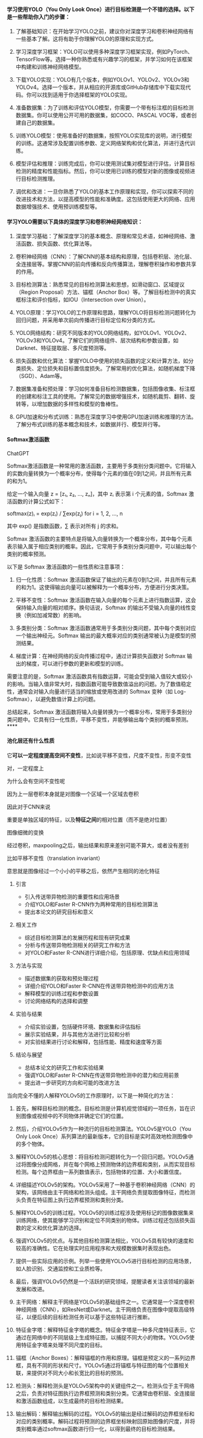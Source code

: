   
#### 学习使用YOLO（You Only Look Once）进行目标检测是一个不错的选择。以下是一些帮助你入门的步骤：

1. 了解基础知识：在开始学习YOLO之前，建议你对深度学习和卷积神经网络有一些基本了解。这将有助于你理解YOLO的原理和实现方式。
    
2. 学习深度学习框架：YOLO可以使用多种深度学习框架实现，例如PyTorch、TensorFlow等。选择一种你熟悉或有兴趣学习的框架，并学习如何在该框架中构建和训练神经网络模型。
    
3. 下载YOLO实现：YOLO有几个版本，例如YOLOv1、YOLOv2、YOLOv3和YOLOv4。选择一个版本，并从相应的开源库或GitHub存储库中下载实现代码。你可以找到适用于你选择框架的YOLO实现。
    
4. 准备数据集：为了训练和评估YOLO模型，你需要一个带有标注框的目标检测数据集。你可以使用公开可用的数据集，如COCO、PASCAL VOC等，或者创建自己的数据集。
    
5. 训练YOLO模型：使用准备好的数据集，按照YOLO实现库的说明，进行模型的训练。这通常涉及配置训练参数、定义网络架构和优化算法，并进行迭代训练。
    
6. 模型评估和推理：训练完成后，你可以使用测试集对模型进行评估，计算目标检测的精度和性能指标。然后，你可以使用已训练的模型对新的图像或视频进行目标检测推理。
    
7. 调优和改进：一旦你熟悉了YOLO的基本工作原理和实现，你可以探索不同的改进技术和方法，以提高模型的性能和准确度。这包括使用更大的网络、应用数据增强技术、使用预训练模型等。

#### 学习YOLO需要以下具体的深度学习和卷积神经网络知识：

1. 深度学习基础：了解深度学习的基本概念、原理和常见术语，如神经网络、激活函数、损失函数、优化算法等。
    
2. 卷积神经网络（CNN）：了解CNN的基本结构和原理，包括卷积层、池化层、全连接层等。掌握CNN的前向传播和反向传播算法，理解卷积操作和参数共享的作用。
    
3. 目标检测算法：熟悉常见的目标检测算法和思想，如滑动窗口、区域提议（Region Proposal）方法、锚框（Anchor Box）等。了解目标检测中的真实框标注和评价指标，如IOU（Intersection over Union）。
    
4. YOLO原理：学习YOLO的工作原理和思路，理解YOLO将目标检测问题转化为回归问题，并采用单次前向传播进行目标定位和分类的方式。
    
5. YOLO网络结构：研究不同版本的YOLO网络结构，如YOLOv1、YOLOv2、YOLOv3和YOLOv4。了解它们的网络组件、层次结构和参数设置，如Darknet、特征提取层、多尺度预测等。
    
6. 损失函数和优化算法：掌握YOLO中使用的损失函数的定义和计算方法，如分类损失、定位损失和目标置信度损失。了解常用的优化算法，如随机梯度下降（SGD）、Adam等。
    
7. 数据集准备和预处理：学习如何准备目标检测数据集，包括图像收集、标注框的创建和标注工具的使用。了解常见的数据增强技术，如随机裁剪、翻转、旋转等，以增加数据的多样性和模型的鲁棒性。
    
8. GPU加速和分布式训练：熟悉在深度学习中使用GPU加速训练和推理的方法。了解分布式训练的基本概念和技术，如数据并行、模型并行等。

#### Softmax激活函数

ChatGPT

Softmax激活函数是一种常用的激活函数，主要用于多类别分类问题中。它将输入的实数向量转换为一个概率分布，使得每个元素的值在0到1之间，并且所有元素的和为1。

给定一个输入向量 z = [z₁, z₂, ..., zₙ]，其中 zᵢ 表示第 i 个元素的值，Softmax 激活函数的计算公式如下：

softmax(z)ᵢ = exp(zᵢ) / ∑exp(zⱼ) for i = 1, 2, ..., n

其中 exp() 是指数函数，∑ 表示对所有 j 的求和。

Softmax 激活函数的主要特点是将输入向量转换为一个概率分布，其中每个元素表示输入属于相应类别的概率。因此，它常用于多类别分类问题中，可以输出每个类别的概率预测。

以下是 Softmax 激活函数的一些性质和注意事项：

1. 归一化性质：Softmax 激活函数保证了输出的元素在0到1之间，并且所有元素的和为1。这使得输出向量可以被解释为一个概率分布，方便进行分类决策。
    
2. 平移不变性：Softmax 激活函数在输入向量的每个元素上进行指数运算，这会保持输入向量的相对顺序。换句话说，Softmax 的输出不受输入向量的线性变换（例如加减常数）的影响。
    
3. 多类别分类：Softmax 激活函数通常用于多类别分类问题，其中每个类别对应一个输出神经元。Softmax 输出的最大概率对应的类别通常被认为是模型的预测结果。
    
4. 梯度计算：在神经网络的反向传播过程中，通过计算损失函数对 Softmax 输出的梯度，可以进行参数的更新和模型的训练。
    

需要注意的是，Softmax 激活函数具有指数运算，可能会受到输入值较大或较小的影响。当输入值非常大时，指数函数可能导致数值溢出的问题。为了数值稳定性，通常会对输入向量进行适当的缩放或使用改进的 Softmax 变种（如 Log-Softmax），以避免数值计算上的问题。

总结起来，Softmax 激活函数将输入向量转换为一个概率分布，常用于多类别分类问题中。它具有归一化性质，平移不变性，并能够输出每个类别的概率预测。****

#### 池化层还有什么性质

它**可以一定程度提高空间不变性**，比如说平移不变性，尺度不变性，形变不变性

对，一定程度上

为什么会有空间不变性呢

因为上一层卷积本身就是对图像一个区域一个区域去卷积

因此对于CNN来说

重要是单独区域的特征，以及**特征之间**的相对位置（而不是绝对位置）

图像细微的变换

经过卷积，maxpooling之后，输出结果和原来差别可能不算大，或者没有差别

  

比如平移不变性（translation invariant）

意思就是图像经过一个小小的平移之后，依然产生相同的池化特征


1. 引言
    
    - 引入传送带异物检测的重要性和应用场景
    - 介绍YOLO和Faster R-CNN作为两种常用的目标检测算法
    - 提出本论文的研究目标和意义
2. 相关工作
    
    - 综述目标检测算法的发展历程和现有研究成果
    - 分析与传送带异物检测相关的研究工作和方法
    - 对YOLO和Faster R-CNN进行详细介绍，包括原理、优缺点和应用领域
3. 方法与实现
    
    - 描述数据集的获取和预处理过程
    - 详细介绍YOLO和Faster R-CNN在传送带异物检测中的应用方法
    - 解释模型的训练过程和参数设置
    - 讨论网络结构的选择和调整
4. 实验与结果
    
    - 介绍实验设置，包括硬件环境、数据集和评估指标
    - 展示实验结果，并与其他方法进行比较和分析
    - 对实验结果进行讨论和解释，包括性能、精度和速度等方面
5. 结论与展望
    
    - 总结本论文的研究工作和实验结果
    - 强调YOLO和Faster R-CNN在传送带异物检测中的潜力和应用前景
    - 提出进一步研究的方向和可能的改进方法



  
当向完全不懂的人解释YOLOv5的工作原理时，以下是一种简化的方法：

1. 首先，解释目标检测的概念。目标检测是计算机视觉领域的一项任务，旨在识别图像或视频中的不同物体并确定它们的位置。
    
2. 然后，介绍YOLOv5作为一种流行的目标检测算法。YOLOv5是YOLO（You Only Look Once）系列算法的最新版本，它的目标是实时高效地检测图像中的多个物体。
    
3. 解释YOLOv5的核心思想：将目标检测问题转化为一个回归问题。YOLOv5通过将图像分成网格，并在每个网格上预测物体的边界框和类别，从而实现目标检测。每个边界框由一系列数值表示，包括物体的位置、大小和置信度。
    
4. 详细描述YOLOv5的架构。YOLOv5采用了一种基于卷积神经网络（CNN）的架构，该网络由主干网络和检测头组成。主干网络负责提取图像特征，而检测头负责在特征图上执行边界框预测和类别分类。
    
5. 解释YOLOv5的训练过程。YOLOv5的训练过程涉及使用标记的图像数据集来训练网络，使其能够学习识别和定位不同类别的物体。训练过程还包括损失函数的定义和优化算法的选择。
    
6. 强调YOLOv5的优点。与其他目标检测算法相比，YOLOv5具有较快的速度和较高的准确性。它在处理实时应用程序和大规模数据集时表现出色。
    
7. 提供一些实际应用的示例。列举一些使用YOLOv5进行目标检测的应用场景，如人脸识别、交通监控和工业质检等。
    
8. 最后，强调YOLOv5仍然是一个活跃的研究领域，提醒读者关注该领域的最新发展和改进。


1. 主干网络：解释主干网络是YOLOv5的基础组件之一。它通常是一个深度卷积神经网络（CNN），如ResNet或Darknet。主干网络负责在图像中提取高级特征，以便后续的目标检测任务可以基于这些特征进行推断。
    
2. 特征金字塔：解释特征金字塔的概念。特征金字塔是一种多尺度特征表示，它通过在网络中的不同层级上生成特征图，以捕捉不同大小的物体。YOLOv5使用特征金字塔来处理不同尺度的目标。
    
3. 锚框（Anchor Boxes）：解释锚框的作用和原理。锚框是预定义的一系列边界框，具有不同的形状和尺寸。YOLOv5通过将锚框与特征图的每个位置相关联，来提供对不同大小和长宽比的目标的预测。
    
4. 检测头：解释检测头是YOLOv5架构中的关键组件之一。检测头位于主干网络之后，负责对特征图执行边界框预测和类别分类。它通常由卷积层、全连接层和激活函数组成，以生成最终的目标检测结果。
    
5. 输出解码：解释输出解码的过程。YOLOv5的输出是经过解码的边界框坐标和对应的类别概率。解码过程将预测的边界框坐标映射回原始图像的尺度，并将类别概率通过softmax函数进行归一化，以得到最终的目标检测结果。